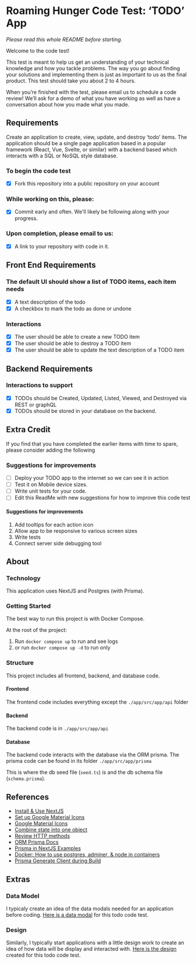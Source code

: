 # Roaming Hunger Code Test: ‘TODO’ App

*Please read this whole README before starting.*

Welcome to the code test! 

This test is meant to help us get an understanding of your technical knowledge and how you tackle problems. The way you go about finding your solutions and implementing them is just as important to us as the final product. This test should take you about 2 to 4 hours.

When you’re finished with the test, please email us to schedule a code review! We’ll ask for a demo of what you have working as well as have a conversation about how you made what you made. 

## Requirements
Create an application to create, view, update, and destroy ‘todo’ items. The application should be a single page application based in a popular framework (React, Vue, Svelte, or similar) with a backend based which interacts with a SQL or NoSQL style database.

### To begin the code test
* [x] Fork this repository into a public repository on your account

### While working on this, please:
* [x] Commit early and often. We'll likely be following along with your progress.

### Upon completion, please email to us:
* [x] A link to your repository with code in it.

## Front End Requirements

### The default UI should show a list of TODO items, each item needs
* [x] A text description of the todo
* [x] A checkbox to mark the todo as done or undone

### Interactions
* [x] The user should be able to create a new TODO item
* [x] The user should be able to destroy a TODO item
* [x] The user should be able to update the text description of a TODO item

## Backend Requirements

### Interactions to support
* [x] TODOs should be Created, Updated, Listed, Viewed, and Destroyed via REST or graphQL
* [x] TODOs should be stored in your database on the backend. 

## Extra Credit

If you find that you have completed the earlier items with time to spare, please consider adding the following

### Suggestions for improvements
* [ ] Deploy your TODO app to the internet so we can see it in action
* [ ] Test it on Mobile device sizes.
* [ ] Write unit tests for your code.
* [ ] Edit this ReadMe with new suggestions for how to improve this code test

#### Suggestions for improvements
1. Add tooltips for each action icon
1. Allow app to be responsive to various screen sizes
1. Write tests
1. Connect server side debugging tool

## About

### Technology
This application uses NextJS and Postgres (with Prisma).


### Getting Started
The best way to run this project is with Docker Compose.

At the root of the project:
1. Run `docker compose up` to run and see logs
1. or run `docker compose up -d` to run only

### Structure
This project includes all frontend, backend, and database code.

#### Frontend
The frontend code includes everything except the `./app/src/app/api` folder

#### Backend
The backend code is in `./app/src/app/api`

#### Database
The backend code interacts with the database via the ORM prisma.  The prisma code can be found in its folder `./app/src/app/prisma`

This is where the db seed file (`seed.ts`) is and the db schema file (`schema.prisma`).

## References
- [Install & Use NextJS](https://nextjs.org/docs/getting-started/installation)
- [Set up Google Material Icons](https://dev.to/sabbirsobhani/google-icons-from-google-fonts-with-nextjs-11pa)
- [Google Material Icons](https://fonts.google.com/icons?selected=Material+Symbols+Outlined:edit:FILL@0;wght@400;GRAD@0;opsz@24&icon.query=edit)
- [Combine state into one object](https://www.freecodecamp.org/news/how-to-build-forms-in-react/)
- [Review HTTP methods](https://developer.mozilla.org/en-US/docs/Web/HTTP/Methods)
- [ORM Prisma Docs](https://www.prisma.io/docs/getting-started)
- [Prisma in NextJS Examples](https://github.com/prisma/prisma-examples/blob/latest/typescript/rest-nextjs-api-routes/src/pages/api/filterPosts.ts)
- [Docker: How to use postgres, adminer, & node in containers](https://hub.docker.com/_/postgres)
- [Prisma Generate Client during Build](https://www.prisma.io/docs/orm/prisma-client/deployment/serverless/deploy-to-vercel#:~:text=Generate%20Prisma%20during%20build&text=This%20will%20re%2Dgenerate%20Prisma,missing%20prisma%20in%20your%20dependencies.)

## Extras

### Data Model
I typicaly create an idea of the data modals needed for an application before coding.  [Here is a data modal](https://docs.google.com/drawings/d/1UTzKAbcyrbcMjdFivp7HZZyDQtH8KJqhrUsU35pSmus/edit) for this todo code test.

### Design
Similarly, I typically start applications with a little design work to create an idea of how data will be display and interacted with.  [Here is the design](https://codetestdesign.framer.website/) created for this todo code test.